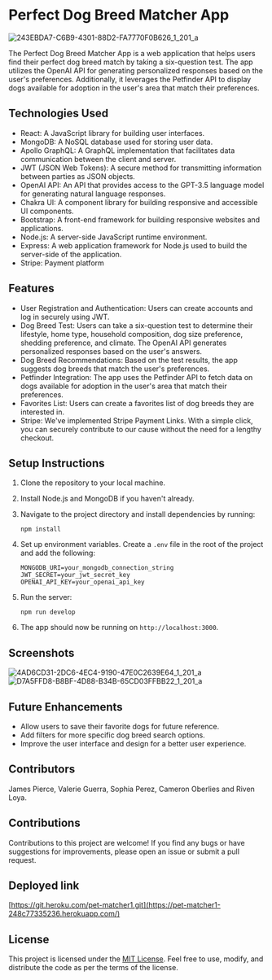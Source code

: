 # Perfect Dog Breed Matcher App

![243EBDA7-C6B9-4301-88D2-FA7770F0B626_1_201_a](https://github.com/cameronoberlies/prework-studies-guide/assets/123196319/26ebd8ca-d2a0-48a8-8501-103548a6b48c)



The Perfect Dog Breed Matcher App is a web application that helps users find their perfect dog breed match by taking a six-question test. The app utilizes the OpenAI API for generating personalized responses based on the user's preferences. Additionally, it leverages the Petfinder API to display dogs available for adoption in the user's area that match their preferences.

## Technologies Used

- React: A JavaScript library for building user interfaces.
- MongoDB: A NoSQL database used for storing user data.
- Apollo GraphQL: A GraphQL implementation that facilitates data communication between the client and server.
- JWT (JSON Web Tokens): A secure method for transmitting information between parties as JSON objects.
- OpenAI API: An API that provides access to the GPT-3.5 language model for generating natural language responses.
- Chakra UI: A component library for building responsive and accessible UI components.
- Bootstrap: A front-end framework for building responsive websites and applications.
- Node.js: A server-side JavaScript runtime environment.
- Express: A web application framework for Node.js used to build the server-side of the application.
- Stripe:  Payment platform
## Features

- User Registration and Authentication: Users can create accounts and log in securely using JWT.
- Dog Breed Test: Users can take a six-question test to determine their lifestyle, home type, household composition, dog size preference, shedding preference, and climate. The OpenAI API generates personalized responses based on the user's answers.
- Dog Breed Recommendations: Based on the test results, the app suggests dog breeds that match the user's preferences.
- Petfinder Integration: The app uses the Petfinder API to fetch data on dogs available for adoption in the user's area that match their preferences.
- Favorites List: Users can create a favorites list of dog breeds they are interested in.
-  Stripe: We've implemented Stripe Payment Links. With a simple click, you can securely contribute to our cause without the need for a lengthy checkout. 

## Setup Instructions

1. Clone the repository to your local machine.
2. Install Node.js and MongoDB if you haven't already.
3. Navigate to the project directory and install dependencies by running:
   ```
   npm install
   ```
4. Set up environment variables. Create a `.env` file in the root of the project and add the following:
   ```
   MONGODB_URI=your_mongodb_connection_string
   JWT_SECRET=your_jwt_secret_key
   OPENAI_API_KEY=your_openai_api_key
   ```
5. Run the server:
   ```
   npm run develop
   ```

8. The app should now be running on `http://localhost:3000`.

## Screenshots

![4AD6CD31-2DC6-4EC4-9190-47E0C2639E64_1_201_a](https://github.com/cameronoberlies/prework-studies-guide/assets/123196319/02c68524-1ddc-4734-a19c-c2211b3449ab)
![D7A5FFD8-B8BF-4D88-B34B-65CD03FFBB22_1_201_a](https://github.com/cameronoberlies/prework-studies-guide/assets/123196319/da4bb54a-a6cb-4e0b-96ef-90b92076c943)

## Future Enhancements

- Allow users to save their favorite dogs for future reference.
- Add filters for more specific dog breed search options.
- Improve the user interface and design for a better user experience.

## Contributors
James Pierce, Valerie Guerra, Sophia Perez, Cameron Oberlies and Riven Loya.

## Contributions

Contributions to this project are welcome! If you find any bugs or have suggestions for improvements, please open an issue or submit a pull request.

## Deployed link 
[https://git.heroku.com/pet-matcher1.git](https://pet-matcher1-248c77335236.herokuapp.com/)

## License

This project is licensed under the [MIT License](LICENSE). Feel free to use, modify, and distribute the code as per the terms of the license.
